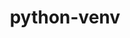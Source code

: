 ---
title: "python-venv"
layout: cache
categories: [package, develop]
meta: {"versions": ["1.0"], "compilers": ["apple-clang@=15.0.0", "cce@=15.0.1", "gcc@=10.2.1", "gcc@=11.1.0", "gcc@=11.4.0", "gcc@=12.3.0", "gcc@=7.3.1", "gcc@=7.5.0", "gcc@=9.4.0", "oneapi@=2024.2.0"], "oss": ["amzn2", "centos7", "rhel8", "ubuntu18.04", "ubuntu20.04", "ubuntu22.04", "ventura"], "platforms": ["darwin", "linux"], "targets": ["aarch64", "neoverse_n1", "neoverse_v1", "neoverse_v2", "ppc64le", "x86_64_v3", "zen4"], "stacks": ["aws-isc", "aws-isc-aarch64", "build_systems", "data-vis-sdk", "developer-tools-manylinux2014", "e4s", "e4s-cray-rhel", "e4s-neoverse-v2", "e4s-neoverse_v1", "e4s-oneapi", "e4s-power", "e4s-rocm-external", "ml-darwin-aarch64-mps", "ml-linux-x86_64-cpu", "ml-linux-x86_64-cuda", "radiuss", "root", "tutorial"], "num_specs": 23, "num_specs_by_stack": {"e4s-power": 2, "root": 23, "ml-linux-x86_64-cpu": 2, "ml-linux-x86_64-cuda": 2, "e4s": 4, "tutorial": 2, "e4s-oneapi": 1, "ml-darwin-aarch64-mps": 2, "data-vis-sdk": 2, "e4s-rocm-external": 1, "e4s-neoverse_v1": 1, "aws-isc-aarch64": 2, "aws-isc": 1, "e4s-neoverse-v2": 1, "build_systems": 1, "radiuss": 2, "developer-tools-manylinux2014": 1, "e4s-cray-rhel": 1}}
spec_details: [{"hash": "ga5t543jtg27xaxqnuo3j7gmeioozbuo", "compiler": "gcc@=9.4.0", "versions": ["1.0"], "os": "ubuntu20.04", "platform": "linux", "target": "ppc64le", "variants": ["build_system=generic"], "stacks": ["e4s-power", "root"], "size": "-", "tarball": "https://binaries.spack.io/develop/build_cache/linux-ubuntu20.04-ppc64le/gcc-9.4.0/python-venv-1.0/linux-ubuntu20.04-ppc64le-gcc-9.4.0-python-venv-1.0-ga5t543jtg27xaxqnuo3j7gmeioozbuo.spack"}, {"hash": "ogihayv72gpybhe7n5o2n46kvwsko2ch", "compiler": "gcc@=11.4.0", "versions": ["1.0"], "os": "ubuntu22.04", "platform": "linux", "target": "x86_64_v3", "variants": ["build_system=generic"], "stacks": ["ml-linux-x86_64-cpu", "ml-linux-x86_64-cuda", "root"], "size": "-", "tarball": "https://binaries.spack.io/develop/build_cache/linux-ubuntu22.04-x86_64_v3/gcc-11.4.0/python-venv-1.0/linux-ubuntu22.04-x86_64_v3-gcc-11.4.0-python-venv-1.0-ogihayv72gpybhe7n5o2n46kvwsko2ch.spack"}, {"hash": "zbqfnoqywyloiell35bw7563vpwexxxm", "compiler": "gcc@=11.4.0", "versions": ["1.0"], "os": "ubuntu22.04", "platform": "linux", "target": "x86_64_v3", "variants": ["build_system=generic"], "stacks": ["e4s", "root"], "size": "-", "tarball": "https://binaries.spack.io/develop/build_cache/linux-ubuntu22.04-x86_64_v3/gcc-11.4.0/python-venv-1.0/linux-ubuntu22.04-x86_64_v3-gcc-11.4.0-python-venv-1.0-zbqfnoqywyloiell35bw7563vpwexxxm.spack"}, {"hash": "6w2uquis2grje6kn32isa6m4xfy4qhjo", "compiler": "gcc@=12.3.0", "versions": ["1.0"], "os": "ubuntu22.04", "platform": "linux", "target": "x86_64_v3", "variants": ["build_system=generic"], "stacks": ["tutorial", "root"], "size": "-", "tarball": "https://binaries.spack.io/develop/build_cache/linux-ubuntu22.04-x86_64_v3/gcc-12.3.0/python-venv-1.0/linux-ubuntu22.04-x86_64_v3-gcc-12.3.0-python-venv-1.0-6w2uquis2grje6kn32isa6m4xfy4qhjo.spack"}, {"hash": "ihfsif6yj3bproubpwq2wl3hcmf2txmp", "compiler": "gcc@=11.4.0", "versions": ["1.0"], "os": "ubuntu22.04", "platform": "linux", "target": "x86_64_v3", "variants": ["build_system=generic"], "stacks": ["e4s", "root"], "size": "-", "tarball": "https://binaries.spack.io/develop/build_cache/linux-ubuntu22.04-x86_64_v3/gcc-11.4.0/python-venv-1.0/linux-ubuntu22.04-x86_64_v3-gcc-11.4.0-python-venv-1.0-ihfsif6yj3bproubpwq2wl3hcmf2txmp.spack"}, {"hash": "6gflfewp4go7fb6uxhhbpembzpz2d4ah", "compiler": "oneapi@=2024.2.0", "versions": ["1.0"], "os": "ubuntu22.04", "platform": "linux", "target": "x86_64_v3", "variants": ["build_system=generic"], "stacks": ["e4s-oneapi", "root"], "size": "-", "tarball": "https://binaries.spack.io/develop/build_cache/linux-ubuntu22.04-x86_64_v3/oneapi-2024.2.0/python-venv-1.0/linux-ubuntu22.04-x86_64_v3-oneapi-2024.2.0-python-venv-1.0-6gflfewp4go7fb6uxhhbpembzpz2d4ah.spack"}, {"hash": "dmatio3mc2v4xsdprxj3tesqbpdmak7s", "compiler": "apple-clang@=15.0.0", "versions": ["1.0"], "os": "ventura", "platform": "darwin", "target": "aarch64", "variants": ["build_system=generic"], "stacks": ["root", "ml-darwin-aarch64-mps"], "size": "-", "tarball": "https://binaries.spack.io/develop/build_cache/darwin-ventura-aarch64/apple-clang-15.0.0/python-venv-1.0/darwin-ventura-aarch64-apple-clang-15.0.0-python-venv-1.0-dmatio3mc2v4xsdprxj3tesqbpdmak7s.spack"}, {"hash": "mmw5mvge44dcnjf74gxfaghjmfpnj2x5", "compiler": "gcc@=11.1.0", "versions": ["1.0"], "os": "ubuntu20.04", "platform": "linux", "target": "x86_64_v3", "variants": ["build_system=generic"], "stacks": ["root", "data-vis-sdk"], "size": "-", "tarball": "https://binaries.spack.io/develop/build_cache/linux-ubuntu20.04-x86_64_v3/gcc-11.1.0/python-venv-1.0/linux-ubuntu20.04-x86_64_v3-gcc-11.1.0-python-venv-1.0-mmw5mvge44dcnjf74gxfaghjmfpnj2x5.spack"}, {"hash": "viq6cyqoih4ulbejfpo4yqmnkgs3n5f7", "compiler": "gcc@=11.1.0", "versions": ["1.0"], "os": "ubuntu20.04", "platform": "linux", "target": "x86_64_v3", "variants": ["build_system=generic"], "stacks": ["root", "data-vis-sdk"], "size": "-", "tarball": "https://binaries.spack.io/develop/build_cache/linux-ubuntu20.04-x86_64_v3/gcc-11.1.0/python-venv-1.0/linux-ubuntu20.04-x86_64_v3-gcc-11.1.0-python-venv-1.0-viq6cyqoih4ulbejfpo4yqmnkgs3n5f7.spack"}, {"hash": "xdgbxg3gpj7lmcjrkuc26zgjrxalmmro", "compiler": "gcc@=11.4.0", "versions": ["1.0"], "os": "ubuntu22.04", "platform": "linux", "target": "x86_64_v3", "variants": ["build_system=generic"], "stacks": ["ml-linux-x86_64-cuda", "root", "tutorial", "e4s-rocm-external", "ml-linux-x86_64-cpu"], "size": "-", "tarball": "https://binaries.spack.io/develop/build_cache/linux-ubuntu22.04-x86_64_v3/gcc-11.4.0/python-venv-1.0/linux-ubuntu22.04-x86_64_v3-gcc-11.4.0-python-venv-1.0-xdgbxg3gpj7lmcjrkuc26zgjrxalmmro.spack"}, {"hash": "katb2ectkr5ksvtx3s2ixyjugewdenvi", "compiler": "gcc@=11.4.0", "versions": ["1.0"], "os": "ubuntu22.04", "platform": "linux", "target": "neoverse_v1", "variants": ["build_system=generic"], "stacks": ["e4s-neoverse_v1", "root"], "size": "-", "tarball": "https://binaries.spack.io/develop/build_cache/linux-ubuntu22.04-neoverse_v1/gcc-11.4.0/python-venv-1.0/linux-ubuntu22.04-neoverse_v1-gcc-11.4.0-python-venv-1.0-katb2ectkr5ksvtx3s2ixyjugewdenvi.spack"}, {"hash": "tkvw37nxy6lyfqhwqyqnkgzh74vbzuck", "compiler": "gcc@=7.3.1", "versions": ["1.0"], "os": "amzn2", "platform": "linux", "target": "aarch64", "variants": ["build_system=generic"], "stacks": ["aws-isc-aarch64", "root"], "size": "-", "tarball": "https://binaries.spack.io/develop/build_cache/linux-amzn2-aarch64/gcc-7.3.1/python-venv-1.0/linux-amzn2-aarch64-gcc-7.3.1-python-venv-1.0-tkvw37nxy6lyfqhwqyqnkgzh74vbzuck.spack"}, {"hash": "5y7uhsyfk4wpzeyweommmbtxpz5doust", "compiler": "apple-clang@=15.0.0", "versions": ["1.0"], "os": "ventura", "platform": "darwin", "target": "aarch64", "variants": ["build_system=generic"], "stacks": ["root", "ml-darwin-aarch64-mps"], "size": "-", "tarball": "https://binaries.spack.io/develop/build_cache/darwin-ventura-aarch64/apple-clang-15.0.0/python-venv-1.0/darwin-ventura-aarch64-apple-clang-15.0.0-python-venv-1.0-5y7uhsyfk4wpzeyweommmbtxpz5doust.spack"}, {"hash": "wtmilcfoxb5apevkl75jnkuvt4wdb6zh", "compiler": "gcc@=7.3.1", "versions": ["1.0"], "os": "amzn2", "platform": "linux", "target": "x86_64_v3", "variants": ["build_system=generic"], "stacks": ["aws-isc", "root"], "size": "-", "tarball": "https://binaries.spack.io/develop/build_cache/linux-amzn2-x86_64_v3/gcc-7.3.1/python-venv-1.0/linux-amzn2-x86_64_v3-gcc-7.3.1-python-venv-1.0-wtmilcfoxb5apevkl75jnkuvt4wdb6zh.spack"}, {"hash": "b2dak3gniu5d5fvvs5ol6fmcyubhk6rr", "compiler": "gcc@=11.4.0", "versions": ["1.0"], "os": "ubuntu22.04", "platform": "linux", "target": "neoverse_v2", "variants": ["build_system=generic"], "stacks": ["e4s-neoverse-v2", "root"], "size": "-", "tarball": "https://binaries.spack.io/develop/build_cache/linux-ubuntu22.04-neoverse_v2/gcc-11.4.0/python-venv-1.0/linux-ubuntu22.04-neoverse_v2-gcc-11.4.0-python-venv-1.0-b2dak3gniu5d5fvvs5ol6fmcyubhk6rr.spack"}, {"hash": "qrvdje2rxzg4f56cpg6v5fxwwotw73gf", "compiler": "gcc@=7.5.0", "versions": ["1.0"], "os": "ubuntu18.04", "platform": "linux", "target": "x86_64_v3", "variants": ["build_system=generic"], "stacks": ["build_systems", "root", "radiuss"], "size": "-", "tarball": "https://binaries.spack.io/develop/build_cache/linux-ubuntu18.04-x86_64_v3/gcc-7.5.0/python-venv-1.0/linux-ubuntu18.04-x86_64_v3-gcc-7.5.0-python-venv-1.0-qrvdje2rxzg4f56cpg6v5fxwwotw73gf.spack"}, {"hash": "sqrerfmtt2uifuvzgxjdvf3fpczjtoez", "compiler": "gcc@=7.5.0", "versions": ["1.0"], "os": "ubuntu18.04", "platform": "linux", "target": "x86_64_v3", "variants": ["build_system=generic"], "stacks": ["root", "radiuss"], "size": "-", "tarball": "https://binaries.spack.io/develop/build_cache/linux-ubuntu18.04-x86_64_v3/gcc-7.5.0/python-venv-1.0/linux-ubuntu18.04-x86_64_v3-gcc-7.5.0-python-venv-1.0-sqrerfmtt2uifuvzgxjdvf3fpczjtoez.spack"}, {"hash": "qfztyc2g3oxtcnbgm4s6hxmbzamgc575", "compiler": "gcc@=10.2.1", "versions": ["1.0"], "os": "centos7", "platform": "linux", "target": "x86_64_v3", "variants": ["build_system=generic"], "stacks": ["developer-tools-manylinux2014", "root"], "size": "-", "tarball": "https://binaries.spack.io/develop/build_cache/linux-centos7-x86_64_v3/gcc-10.2.1/python-venv-1.0/linux-centos7-x86_64_v3-gcc-10.2.1-python-venv-1.0-qfztyc2g3oxtcnbgm4s6hxmbzamgc575.spack"}, {"hash": "fafnrj5pz75gnlxyo7uewkrtcrs5oqxb", "compiler": "gcc@=11.4.0", "versions": ["1.0"], "os": "ubuntu22.04", "platform": "linux", "target": "x86_64_v3", "variants": ["build_system=generic"], "stacks": ["e4s", "root"], "size": "-", "tarball": "https://binaries.spack.io/develop/build_cache/linux-ubuntu22.04-x86_64_v3/gcc-11.4.0/python-venv-1.0/linux-ubuntu22.04-x86_64_v3-gcc-11.4.0-python-venv-1.0-fafnrj5pz75gnlxyo7uewkrtcrs5oqxb.spack"}, {"hash": "p4n4mww2xriocsv3u3iirismztogfeuv", "compiler": "gcc@=7.3.1", "versions": ["1.0"], "os": "amzn2", "platform": "linux", "target": "neoverse_n1", "variants": ["build_system=generic"], "stacks": ["aws-isc-aarch64", "root"], "size": "-", "tarball": "https://binaries.spack.io/develop/build_cache/linux-amzn2-neoverse_n1/gcc-7.3.1/python-venv-1.0/linux-amzn2-neoverse_n1-gcc-7.3.1-python-venv-1.0-p4n4mww2xriocsv3u3iirismztogfeuv.spack"}, {"hash": "xg6t3ocptnsi5zkjrfookt3jhzsl5twl", "compiler": "gcc@=9.4.0", "versions": ["1.0"], "os": "ubuntu20.04", "platform": "linux", "target": "ppc64le", "variants": ["build_system=generic"], "stacks": ["e4s-power", "root"], "size": "-", "tarball": "https://binaries.spack.io/develop/build_cache/linux-ubuntu20.04-ppc64le/gcc-9.4.0/python-venv-1.0/linux-ubuntu20.04-ppc64le-gcc-9.4.0-python-venv-1.0-xg6t3ocptnsi5zkjrfookt3jhzsl5twl.spack"}, {"hash": "wrquowxu3hfem6qdcwxkzcfrewme2mwf", "compiler": "cce@=15.0.1", "versions": ["1.0"], "os": "rhel8", "platform": "linux", "target": "zen4", "variants": ["build_system=generic"], "stacks": ["root", "e4s-cray-rhel"], "size": "-", "tarball": "https://binaries.spack.io/develop/build_cache/linux-rhel8-zen4/cce-15.0.1/python-venv-1.0/linux-rhel8-zen4-cce-15.0.1-python-venv-1.0-wrquowxu3hfem6qdcwxkzcfrewme2mwf.spack"}, {"hash": "u6ijtw2gjulh4lfxopyghlhujw6a3q7b", "compiler": "gcc@=11.4.0", "versions": ["1.0"], "os": "ubuntu22.04", "platform": "linux", "target": "x86_64_v3", "variants": ["build_system=generic"], "stacks": ["e4s", "root"], "size": "-", "tarball": "https://binaries.spack.io/develop/build_cache/linux-ubuntu22.04-x86_64_v3/gcc-11.4.0/python-venv-1.0/linux-ubuntu22.04-x86_64_v3-gcc-11.4.0-python-venv-1.0-u6ijtw2gjulh4lfxopyghlhujw6a3q7b.spack"}]
---